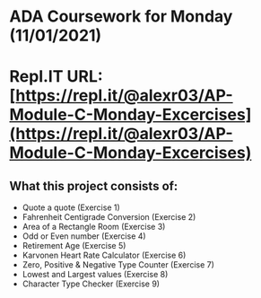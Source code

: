 # ADA Coursework for Monday (11/01/2021)

# Repl.IT URL: [https://repl.it/@alexr03/AP-Module-C-Monday-Excercises](https://repl.it/@alexr03/AP-Module-C-Monday-Excercises)

## What this project consists of:
 - Quote a quote (Exercise 1)
 - Fahrenheit Centigrade Conversion (Exercise 2)
 - Area of a Rectangle Room (Exercise 3)
 - Odd or Even number (Exercise 4)
 - Retirement Age (Exercise 5)
 - Karvonen Heart Rate Calculator (Exercise 6)
 - Zero, Positive & Negative Type Counter (Exercise 7)
 - Lowest and Largest values (Exercise 8)
 - Character Type Checker (Exercise 9)

